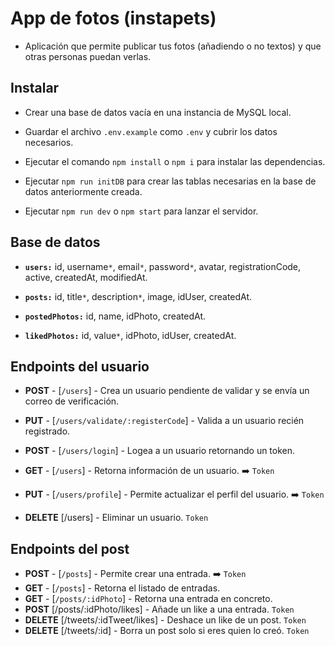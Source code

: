 # App de fotos (instapets)

- Aplicación que permite publicar tus fotos (añadiendo o no textos) y que otras personas puedan verlas.

## Instalar

- Crear una base de datos vacía en una instancia de MySQL local.

- Guardar el archivo `.env.example` como `.env` y cubrir los datos necesarios.

- Ejecutar el comando `npm install` o `npm i` para instalar las dependencias.

- Ejecutar `npm run initDB` para crear las tablas necesarias en la base de datos anteriormente creada.

- Ejecutar `npm run dev` o `npm start` para lanzar el servidor.

## Base de datos

- **`users:`** id, username`*`, email`*`, password`*`, avatar, registrationCode, active, createdAt, modifiedAt.

- **`posts:`** id, title`*`, description`*`, image, idUser, createdAt.

- **`postedPhotos:`** id, name, idPhoto, createdAt.

- **`likedPhotos:`** id, value`*`, idPhoto, idUser, createdAt.

## Endpoints del usuario

- **POST** - [`/users`] - Crea un usuario pendiente de validar y se envía un correo de verificación.
- **PUT** - [`/users/validate/:registerCode`] - Valida a un usuario recién registrado.
- **POST** - [`/users/login`] - Logea a un usuario retornando un token.

- **GET** - [`/users`] - Retorna información de un usuario. ➡️ `Token`
- **PUT** - [`/users/profile`] - Permite actualizar el perfil del usuario. ➡️ `Token`
- **DELETE** [/users] - Eliminar un usuario. `Token`

## Endpoints del post

- **POST** - [`/posts`] - Permite crear una entrada. ➡️ `Token`
- **GET** - [`/posts`] - Retorna el listado de entradas.
- **GET** - [`/posts/:idPhoto`] - Retorna una entrada en concreto.
- **POST** [/posts/:idPhoto/likes] - Añade un like a una entrada. `Token`
- **DELETE** [/tweets/:idTweet/likes] - Deshace un like de un post. `Token`
- **DELETE** [/tweets/:id] - Borra un post solo si eres quien lo creó. `Token`
